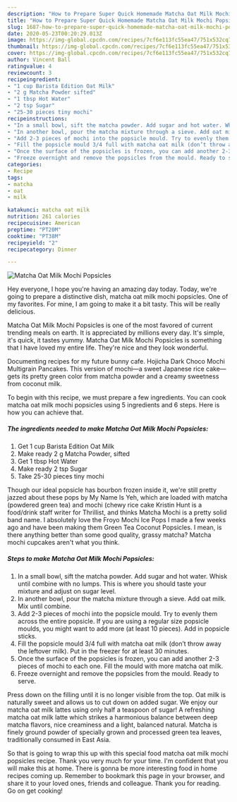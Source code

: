 ```yaml
---
description: "How to Prepare Super Quick Homemade Matcha Oat Milk Mochi Popsicles"
title: "How to Prepare Super Quick Homemade Matcha Oat Milk Mochi Popsicles"
slug: 1687-how-to-prepare-super-quick-homemade-matcha-oat-milk-mochi-popsicles
date: 2020-05-23T00:20:29.013Z
image: https://img-global.cpcdn.com/recipes/7cf6e113fc55ea47/751x532cq70/matcha-oat-milk-mochi-popsicles-recipe-main-photo.jpg
thumbnail: https://img-global.cpcdn.com/recipes/7cf6e113fc55ea47/751x532cq70/matcha-oat-milk-mochi-popsicles-recipe-main-photo.jpg
cover: https://img-global.cpcdn.com/recipes/7cf6e113fc55ea47/751x532cq70/matcha-oat-milk-mochi-popsicles-recipe-main-photo.jpg
author: Vincent Ball
ratingvalue: 4
reviewcount: 3
recipeingredient:
- "1 cup Barista Edition Oat Milk"
- "2 g Matcha Powder sifted"
- "1 tbsp Hot Water"
- "2 tsp Sugar"
- "25-30 pieces tiny mochi"
recipeinstructions:
- "In a small bowl, sift the matcha powder. Add sugar and hot water. Whisk until combine with no lumps. This is where you should taste your mixture and adjust on sugar level."
- "In another bowl, pour the matcha mixture through a sieve. Add oat milk. Mix until combine."
- "Add 2-3 pieces of mochi into the popsicle mould. Try to evenly them across the entire popsicle. If you are using a regular size popsicle moulds, you might want to add more (at least 10 pieces). Add in popsicle sticks."
- "Fill the popsicle mould 3/4 full with matcha oat milk (don’t throw away the leftover milk). Put in the freezer for at least 30 minutes."
- "Once the surface of the popsicles is frozen, you can add another 2-3 pieces of mochi to each one. Fill the mould with more matcha oat milk."
- "Freeze overnight and remove the popsicles from the mould. Ready to serve."
categories:
- Recipe
tags:
- matcha
- oat
- milk

katakunci: matcha oat milk 
nutrition: 261 calories
recipecuisine: American
preptime: "PT20M"
cooktime: "PT38M"
recipeyield: "2"
recipecategory: Dinner

---
```



![Matcha Oat Milk Mochi Popsicles](https://img-global.cpcdn.com/recipes/7cf6e113fc55ea47/751x532cq70/matcha-oat-milk-mochi-popsicles-recipe-main-photo.jpg)

Hey everyone, I hope you're having an amazing day today. Today, we're going to prepare a distinctive dish, matcha oat milk mochi popsicles. One of my favorites. For mine, I am going to make it a bit tasty. This will be really delicious.

Matcha Oat Milk Mochi Popsicles is one of the most favored of current trending meals on earth. It is appreciated by millions every day. It's simple, it's quick, it tastes yummy. Matcha Oat Milk Mochi Popsicles is something that I have loved my entire life. They're nice and they look wonderful.

Documenting recipes for my future bunny cafe. Hojicha Dark Choco Mochi Multigrain Pancakes. This version of mochi—a sweet Japanese rice cake—gets its pretty green color from matcha powder and a creamy sweetness from coconut milk.


To begin with this recipe, we must prepare a few ingredients. You can cook matcha oat milk mochi popsicles using 5 ingredients and 6 steps. Here is how you can achieve that.

<!--inarticleads1-->

##### The ingredients needed to make Matcha Oat Milk Mochi Popsicles:

1. Get 1 cup Barista Edition Oat Milk
1. Make ready 2 g Matcha Powder, sifted
1. Get 1 tbsp Hot Water
1. Make ready 2 tsp Sugar
1. Take 25-30 pieces tiny mochi


Though our ideal popsicle has bourbon frozen inside it, we&#39;re still pretty jazzed about these pops by My Name Is Yeh, which are loaded with matcha (powdered green tea) and mochi (chewy rice cake Kristin Hunt is a food/drink staff writer for Thrillist, and thinks Matcha Mochi is a pretty solid band name. I absolutely love the Froyo Mochi Ice Pops I made a few weeks ago and have been making them Green Tea Coconut Popsicles. I mean, is there anything better than some good quality, grassy matcha? Matcha mochi cupcakes aren&#39;t what you think. 

<!--inarticleads2-->

##### Steps to make Matcha Oat Milk Mochi Popsicles:

1. In a small bowl, sift the matcha powder. Add sugar and hot water. Whisk until combine with no lumps. This is where you should taste your mixture and adjust on sugar level.
1. In another bowl, pour the matcha mixture through a sieve. Add oat milk. Mix until combine.
1. Add 2-3 pieces of mochi into the popsicle mould. Try to evenly them across the entire popsicle. If you are using a regular size popsicle moulds, you might want to add more (at least 10 pieces). Add in popsicle sticks.
1. Fill the popsicle mould 3/4 full with matcha oat milk (don’t throw away the leftover milk). Put in the freezer for at least 30 minutes.
1. Once the surface of the popsicles is frozen, you can add another 2-3 pieces of mochi to each one. Fill the mould with more matcha oat milk.
1. Freeze overnight and remove the popsicles from the mould. Ready to serve.


Press down on the filling until it is no longer visible from the top. Oat milk is naturally sweet and allows us to cut down on added sugar. We enjoy our matcha oat milk lattes using only half a teaspoon of sugar! A refreshing matcha oat milk latte which strikes a harmonious balance between deep matcha flavors, nice creaminess and a light, balanced natural. Matcha is finely ground powder of specially grown and processed green tea leaves, traditionally consumed in East Asia. 

So that is going to wrap this up with this special food matcha oat milk mochi popsicles recipe. Thank you very much for your time. I'm confident that you will make this at home. There is gonna be more interesting food in home recipes coming up. Remember to bookmark this page in your browser, and share it to your loved ones, friends and colleague. Thank you for reading. Go on get cooking!
